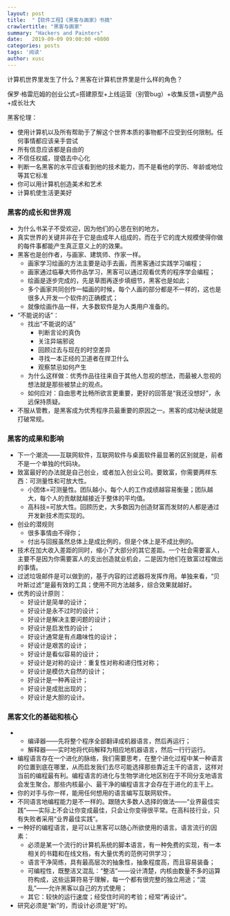 ```yaml
---
layout: post
title:  "【软件工程】《黑客与画家》书摘"
crawlertitle: "黑客与画家"
summary: "Hackers and Painters"
date:   2019-09-09 09:00:00 +0800
categories: posts
tags: '阅读'
author: xusc
---
```


计算机世界里发生了什么？黑客在计算机世界里是什么样的角色？

保罗·格雷厄姆的创业公式=搭建原型+上线运营（别管bug）+收集反馈+调整产品+成长壮大

黑客伦理：
- 使用计算机以及所有帮助于了解这个世界本质的事物都不应受到任何限制。任何事情都应该亲手尝试
- 所有信息应该都是自由的
- 不信任权威，提倡去中心化
- 判断一名黑客的水平应该看到他的技术能力，而不是看他的学历、年龄或地位等其它标准
- 你可以用计算机创造美术和艺术
- 计算机使生活更美好

### 黑客的成长和世界观
- 为什么书呆子不受欢迎，因为他们的心思在别的地方。
- 真实世界的关键并非在于它是由成年人组成的，而在于它的庞大规模使得你做的每件事都能产生真正意义上的的效果。
- 黑客也是创作者，与画家、建筑师、作家一样。
  - 画家学习绘画的方法主要是动手去画，而黑客通过实践学习编程；
  - 画家通过临摹大师作品学习，黑客可以通过观看优秀的程序学会编程；
  - 绘画是逐步完成的，先是草图再逐步填细节，黑客也是如此；
  - 多个画家共同创作一幅画的时候，每个人画的部分都是不一样的，这也是很多人开发一个软件的正确模式；
  - 就像绘画作品一样，大多数软件是为人类用户准备的。
- “不能说的话”：
  - 找出“不能说的话”
    - 判断言论的真伪
    - 关注异端邪说
    - 回顾过去与现在的时空差异
    - 寻找一本正经的卫道者在捍卫什么
    - 观察禁忌如何产生
  - 为什么这样做：优秀作品往往来自于其他人忽视的想法，而最被人忽视的想法就是那些被禁止的观点。
  - 如何应对：自由思考比畅所欲言更重要，更好的回答是“我还没想好”，永远保持质疑。
- 不服从管教，是黑客成为优秀程序员最重要的原因之一。黑客的成功秘诀就是打破常规。

### 黑客的成果和影响
- 下一个潮流——互联网软件，互联网软件与桌面软件最显著的区别就是，前者不是一个单独的代码块。
- 致富最好的办法就是自己创业，或者加入创业公司。要致富，你需要两样东西：可测量性和可放大性。
  - 小团体=可测量性。团队越小，每个人的工作成绩越容易衡量；团队越大，每个人的贡献就越接近于整体的平均值。
  - 高科技=可放大性。回顾历史，大多数因为创造财富而发财的人都是通过开发新技术而实现的。
- 创业的潜规则
  - 很多事情由不得你；
  - 付出与回报虽然总体上是成比例的，但是个体上是不成比例的。
- 技术在加大收入差距的同时，缩小了大部分的其它差距。一个社会需要富人，主要不是因为你需要富人的支出创造就业机会，二是因为他们在致富过程做出的事情。
- 过滤垃圾邮件是可以做到的，基于内容的过滤器将发挥作用。单独来看，“贝叶斯过滤”是最有效的工具；使用不同方法越多，综合效果就越好。
- 优秀的设计原则：
  - 好设计是简单的设计；
  - 好设计是永不过时的设计；
  - 好设计是解决主要问题的设计；
  - 好设计是启发性的设计；
  - 好设计通常是有点趣味性的设计；
  - 好设计是艰苦的设计；
  - 好设计是看似容易的设计；
  - 好设计是对称的设计：重复性对称和递归性对称；
  - 好设计是模仿大自然的设计；
  - 好设计是一种再设计；
  - 好设计是成批出现的；
  - 好设计是大胆的设计。

### 黑客文化的基础和核心
- - 编译器——先将整个程序全部翻译成机器语言，然后再运行；
  - 解释器——实时地将代码解释为相应地机器语言，然后一行行运行。
- 编程语言存在一个进化的脉络，我们需要思考，在整个进化过程中某一种语言的位置到底在哪里，从而启发我们去尽可能选择那些靠近主干的语言，这样对当前的编程最有利。编程语言的进化与生物学进化地区别在于不同分支地语言会发生聚合。那些内核最小、最干净的编程语言才会存在于进化的主干上。
- 你的对手与你一样，能用任何想用的语言编写互联网软件。
- 不同语言地编程能力是不一样的。跟随大多数人选择的做法——“业界最佳实践”——实际上不会让你变成最佳，只会让你变得很平常。在高科技行业，只有失败者采用“业界最佳实践”。
- 一种好的编程语言，是可以让黑客可以随心所欲使用的语言。语言流行的因素：
  - 必须是某一个流行的计算机系统的脚本语言，有一种免费的实现，有一本相关的书籍和在线文档，有大量优秀的范例可供学习；
  - 语言干净简练，具有最高层次的抽象性，抽象程度高，而且容易装备；
  - 可编程性，既整洁又混乱：“整洁”——设计清楚，内核由数量不多的运算符构成，这些运算符易于理解，每一个都有很完整的独立用途；“混乱”——允许黑客以自己的方式使用；
  - 其它：较快的运行速度；经受住时间的考验；经常“再设计”。
- 研究必须是“新”的，而设计必须是“好”的。
